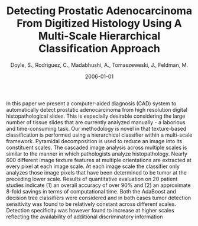 ﻿---
title: "Detecting Prostatic Adenocarcinoma From Digitized Histology Using A Multi-Scale Hierarchical Classification Approach"
author: Doyle, S., Rodriguez, C., Madabhushi, A., Tomaszeweski, J., Feldman, M.
status: Published
type: conference
citation: "Detecting Prostatic Adenocarcinoma From Digitized Histology Using A Multi-Scale Hierarchical Classification Approach, <em>2006 International Conference of the IEEE Engineering in Medicine and Biology Society (EMBS)</em>, 2006"
comments: no
doi: 10.1109/IEMBS.2006.260188
date: 2006-01-01
publishdate: 2006-01-01
---

In this paper we present a computer-aided diagnosis (CAD) system to automatically detect prostatic adenocarcinoma from high resolution digital histopathological slides. This is especially desirable considering the large number of tissue slides that are currently analyzed manually - a laborious and time-consuming task. Our methodology is novel in that texture-based classification is performed using a hierarchical classifier within a multi-scale framework. Pyramidal decomposition is used to reduce an image into its constituent scales. The cascaded image analysis across multiple scales is similar to the manner in which pathologists analyze histopathology. Nearly 600 different image texture features at multiple orientations are extracted at every pixel at each image scale. At each image scale the classifier only analyzes those image pixels that have been determined to be tumor at the preceding lower scale. Results of quantitative evaluation on 20 patient studies indicate (1) an overall accuracy of over 90% and (2) an approximate 8-fold savings in terms of computational time. Both the AdaBoost and decision tree classifiers were considered and in both cases tumor detection sensitivity was found to be relatively constant across different scales. Detection specificity was however found to increase at higher scales reflecting the availability of additional discriminatory information

